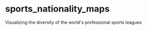 sports_nationality_maps
=======================

Visualizing the diversity of the world's professional sports leagues
